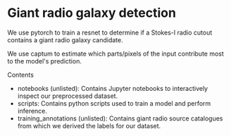 # Giant radio galaxy detection
We use pytorch to train a resnet
to determine if a Stokes-I radio cutout
contains a giant radio galaxy candidate.

We use captum to estimate which 
parts/pixels of the input contribute most to
the model's prediction.

Contents
* notebooks (unlisted): Contains Jupyter notebooks to interactively inspect our preprocessed dataset.
* scripts: Contains python scripts used to train a model and perform inference.
* training_annotations (unlisted): Contains giant radio source catalogues from which we derived the labels for our dataset.
